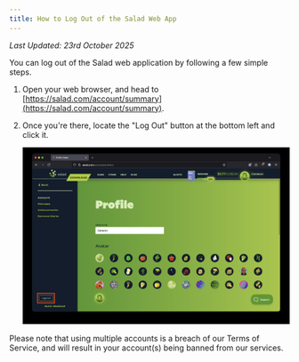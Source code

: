 ```yaml
---
title: How to Log Out of the Salad Web App
---
```


_Last Updated: 23rd October 2025_

You can log out of the Salad web application by following a few simple steps.

1. Open your web browser, and head to [https://salad.com/account/summary](https://salad.com/account/summary).
2. Once you're there, locate the "Log Out" button at the bottom left and click it.

   ![Finding the log out button on the Salad website](../../../../content/images/guides/using-salad/how-to-log-out-of-the-salad-app-1.png)

Please note that using multiple accounts is a breach of our Terms of Service, and will result in your account(s) being
banned from our services.

